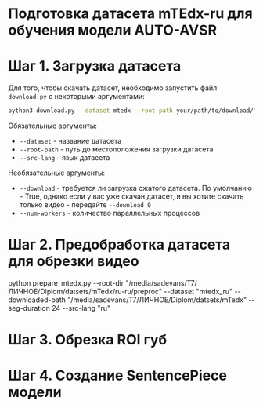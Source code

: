 # Подготовка датасета mTEdx-ru для обучения модели AUTO-AVSR

# Шаг 1. Загрузка датасета

Для того, чтобы скачать датасет, необходимо запустить файл `download.py` с некоторыми аргументами:

```bash
python3 download.py --dataset mtedx --root-path your/path/to/download/folder --src-lang ru
```
Обязательные аргументы:
- `--dataset` - название датасета
- `--root-path` - путь до местоположения загрузки датасета
- `--src-lang` - язык датасета

Необязательные аргументы:
- `--download` - требуется ли загрузка сжатого датасета. По умолчанию - True, однако если у вас уже скачан датасет, и вы хотите скачать только видео - передайте `--download 0`
- `--num-workers` - количество параллельных процессов


# Шаг 2. Предобработка датасета для обрезки видео
python prepare_mtedx.py --root-dir "/media/sadevans/T7/ЛИЧНОЕ/Diplom/datsets/mTedx/ru-ru/preproc" --dataset "mtedx_ru" --downloaded-path "/media/sadevans/T7/ЛИЧНОЕ/Diplom/datsets/mTedx" --seg-duration 24 --src-lang "ru"

# Шаг 3. Обрезка ROI губ

# Шаг 4. Создание SentencePiece модели